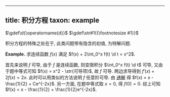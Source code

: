 
---
title: 积分方程
taxon: example
---

$\gdef\d{\operatorname{d}}$
$\gdef\str#1{{\footnotesize #1}}$

积分方程的特殊之处在于, 此类问题带有隐含的初值, 为特解问题. 

$\textbf{Example.}$ 求连续函数 $f(x)$ 满足 $f(x) + 2\int_0^x f(t) \d t = x^2$. 

首先来说明 $f$ 可导, 由于 $f$ 是连续函数, 则变限积分 $\int_0^x f(t) \d t$ 可导, 又由于题中等式可知 $f(x) = x^2 - \str{可导项}$, 故 $f$ 可导. 两边求导得到 $f'(x) + 2f(x) = 2x$. 此时可以用类似的方法说明 $f$ 任意阶可导. 由 [通解](./一阶线性微分方程.md) 得 $f(x) = x - \frac{1}{2} + Ce^{-2x}$. 另一方面, 在题中等式取 $x=0$, 得 $f(0) = 0$. 综上可知 $f(x) = x - \frac{1}{2} + \frac{1}{2}e^{-2x}$. 
